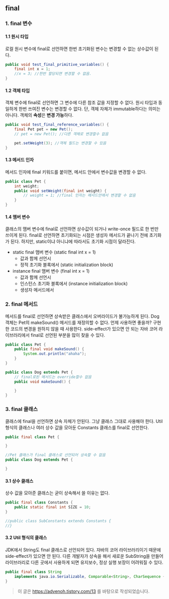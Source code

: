 ## final
### 1. final 변수
#### 1.1 원시 타입
로컬 원시 변수에 final로 선언하면 한번 초기화된 변수는 변경할 수 없는 상수값이 된다.
```java
public void test_final_primitive_variables() {
    final int x = 1;
    //x = 3; //한번 할당되면 변경할 수 없음.
}
```
#### 1.2 객체 타입
객체 변수에 final로 선언하면 그 변수에 다른 참조 값을 지정할 수 없다. 원시 타입과 동일하게 한번 쓰여진 변수는 변경할 수 없다. 
단, 객체 자체가 immutable하다는 의미는 아니다. 객체의 **속성**은 **변경 가능**하다. 
```java
public void test_final_reference_variables() {
    final Pet pet = new Pet();
    // pet = new Pet(); //다른 객체로 변경할수 없음

    pet.setWeight(3); //객체 필드는 변경할 수 있음
}
```
#### 1.3 메서드 인자
메서드 인자에 final 키워드를 붙이면, 메서드 안에서 변수값을 변경할 수 없다. 
``` java
public class Pet {
    int weight;
    public void setWeight(final int weight) {
        // weight = 1; //final 인자는 메서드안에서 변경할 수 없음
    }
}
```
#### 1.4 멤버 변수
클래스의 맴버 변수에 final로 선언하면 상수값이 되거나 write-once 필드로 한 번만 쓰이게 된다. 
final로 선언하면 초기화되는 시점은 생성자 메서드가 끝나기 전에 초기화가 된다. 하지만, static이냐 아니냐에 따라서도 초기화 시점이 달라진다.
* static final 맴버 변수 (static final int x = 1)
  * 값과 함께 선언시 
  * 정적 초기화 블록에서 (static initialization block)
* instance final 맴버 변수 (final int x = 1)
  * 값과 함께 선언시 
  * 인스턴스 초기화 블록에서 (instance initialization block)
  * 생성자 메서드에서
  
### 2. final 메서드
메서드를 final로 선언하면 상속받은 클래스에서 오버라이드가 불가능하게 된다. Dog 객체는 Pet의 makeSound() 메서드를 재정의할 수 없다. 
언제 사용하면 좋을까? 구현한 코드의 변경을 원하지 않을 때 사용한다. side-effect가 있으면 안 되는 자바 코어 라이브러리에서 final로 선언된 부분을 많이 찾을 수 있다.
``` java
public class Pet {
    public final void makeSound() {
        System.out.println("ahaha");
    }
}

public class Dog extends Pet {
    // final로된 메서드는 override할수 없음
    public void makeSound() { 

    }
}
```

### 3. final 클래스
클래스에 final을 선언하면 상속 자체가 안된다. 그냥 클래스 그대로 사용해야 한다. Util 형식의 클래스나 여러 상수 값을 모아둔 Constants 클래스를 final로 선언한다. 
``` java
public final class Pet {

}

//Pet 클래스가 final 클래스로 선언되어 상속할 수 없음
public class Dog extends Pet {

}
```
#### 3.1 상수 클래스
상수 값을 모아준 클래스는 굳이 상속해서 쓸 이유는 없다.
``` java
public final class Constants {
    public static final int SIZE = 10;
}

//public class SubConstants extends Constants {
//}
```
#### 3.2 Util 형식의 클래스
JDK에서 String도 final 클래스로 선언되어 있다. 자바의 코어 라이브러리이기 때문에 side-effect가 있으면 안 된다. 
다른 개발자가 상속을 해서 새로운 SubString을 만들어 라이브러리로 다른 곳에서 사용하게 되면 유지보수, 정상 실행 보장이 어려워질 수 있다.
``` java
public final class String
    implements java.io.Serializable, Comparable<String>, CharSequence {
}
```

> 이 글은 https://advenoh.tistory.com/13 를 바탕으로 작성되었습니다.
